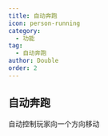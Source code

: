 ```yaml
---
title: 自动奔跑
icon: person-running
category:
  - 功能
tag:
  - 自动奔跑
author: Double
order: 2
---
```


## 自动奔跑

自动控制玩家向一个方向移动

